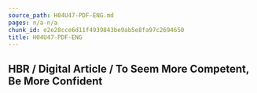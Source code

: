 ```yaml
---
source_path: H04U47-PDF-ENG.md
pages: n/a-n/a
chunk_id: e2e28cce6d11f4939843be9ab5e8fa97c2694650
title: H04U47-PDF-ENG
---
```

## HBR / Digital Article / To Seem More Competent, Be More Confident
